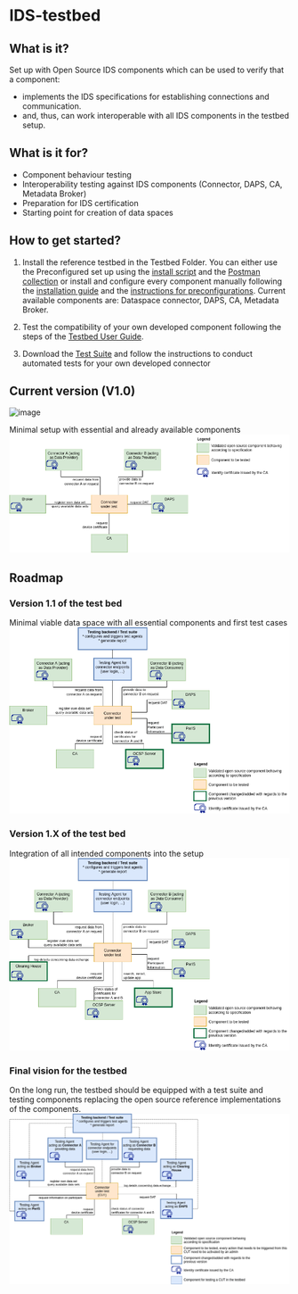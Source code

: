 # IDS-testbed

## What is it?

Set up with Open Source IDS components which can be used to verify that a component:​
- implements the IDS specifications for establishing connections and communication.​
- and, thus, can work interoperable with all IDS components in the testbed setup.

## What is it for?

- Component behaviour testing
- Interoperability testing against IDS components (Connector, DAPS, CA, Metadata Broker)
- Preparation for IDS certification
- Starting point for creation of data spaces

## How to get started?

1. Install the reference testbed in the Testbed Folder. You can either use the Preconfigured set up using the [install script](./install.sh) and the [Postman collection](./Testbed_Preconfiguration.postman_collection.json) or install and configure every component manually following the [installation guide](./InstallationGuide.md) and the [instructions for preconfigurations](./PreparingPreconfiguredSetup.md). Current available components are: Dataspace connector, DAPS, CA, Metadata Broker.

2. Test the compatibility of your own developed component following the steps of the [Testbed User Guide](./TestbedUserGuide.md).

3. Download the [Test Suite](https://gitlab.cc-asp.fraunhofer.de/ksa/ids-certification-testing) and follow the instructions to conduct automated tests for your own developed connector

## Current version (V1.0)

![image](https://user-images.githubusercontent.com/77682996/140496334-8e96dbdc-9785-45f9-9c28-ec433ca13dc5.png)

Minimal setup with essential and already available components
![first_version](./pictures/Testbed_1.0.png)

## Roadmap
### Version 1.1 of the test bed

Minimal viable data space with all essential components and first test cases
![next_version](./pictures/Testbed_1.1.png)

### Version 1.X of the test bed

Integration of all intended components into the setup
![next_version](./pictures/Testbed_1.X.png)

### Final vision for the testbed

On the long run, the testbed should be equipped with a test suite and testing components replacing the  open source reference implementations of the components.
![vision](./pictures/Testbed_vision.png)
